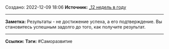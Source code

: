 Создано: 2022-12-09 18:06
**Источник:** [_12 недель в году](_12%20недель%20в%20году.md)
***
**Заметка:**  Результаты - не достижение успеха, а его подтверждение. Вы становитесь успешным задолго до того, как получите результат. 
***
**Ссылки:** 
**Тэги:** #Саморазвитие 